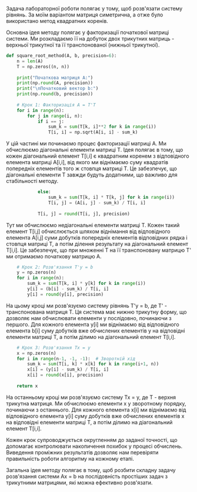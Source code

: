 

Задача лабораторної роботи полягає у тому, щоб розв'язати систему рівнянь. За моїм варіантом матриця симетрична, а отже було використано метод квадратних коренів.


Основна ідея методу полягає у факторизації початкової матриці системи. Ми розкладаємо її на добуток двох трикутних матриць - верхньої трикутної та її транспонованої (нижньої трикутної).


```python
def square_root_method(A, b, precision=6):
    n = len(A)
    T = np.zeros((n, n))
    
    print("Початкова матриця A:")
    print(np.round(A, precision))
    print("\nПочатковий вектор b:")
    print(np.round(b, precision))
    
    # Крок 1: Факторизація A = T'T
    for i in range(n):
        for j in range(i, n):
            if i == j:
                sum_k = sum(T[k, i]**2 for k in range(i))
                T[i, i] = np.sqrt(A[i, i] - sum_k)
```

У цій частині ми починаємо процес факторизації матриці A. Ми обчислюємо діагональні елементи матриці T. Ідея полягає в тому, що кожен діагональний елемент T[i,i] є квадратним коренем з відповідного елемента матриці A[i,i], від якого ми віднімаємо суму квадратів попередніх елементів того ж стовпця матриці T. Це забезпечує, що діагональні елементи T завжди будуть додатними, що важливо для стабільності методу.

```python
            else:
                sum_k = sum(T[k, i] * T[k, j] for k in range(i))
                T[i, j] = (A[i, j] - sum_k) / T[i, i]
            
            T[i, j] = round(T[i, j], precision)
```

Тут ми обчислюємо недіагональні елементи матриці T. Кожен такий елемент T[i,j] обчислюється шляхом віднімання від відповідного елемента A[i,j] суми добутків попередніх елементів відповідних рядка і стовпця матриці T, а потім ділення результату на діагональний елемент T[i,i]. Це забезпечує, що при множенні T на її транспоновану матрицю T' ми отримаємо початкову матрицю A.

```python
    # Крок 2: Розв'язання T'y = b
    y = np.zeros(n)
    for i in range(n):
        sum_k = sum(T[k, i] * y[k] for k in range(i))
        y[i] = (b[i] - sum_k) / T[i, i]
        y[i] = round(y[i], precision)
```

На цьому кроці ми розв'язуємо систему рівнянь T'y = b, де T' - транспонована матриця T. Ця система має нижню трикутну форму, що дозволяє нам обчислювати елементи y послідовно, починаючи з першого. Для кожного елемента y[i] ми віднімаємо від відповідного елемента b[i] суму добутків вже обчислених елементів y на відповідні елементи матриці T, а потім ділимо на діагональний елемент T[i,i].

```python
    # Крок 3: Розв'язання Tx = y
    x = np.zeros(n)
    for i in range(n-1, -1, -1):  # Зворотній хід
        sum_k = sum(T[i, k] * x[k] for k in range(i+1, n))
        x[i] = (y[i] - sum_k) / T[i, i]
        x[i] = round(x[i], precision)
    
    return x
```

На останньому кроці ми розв'язуємо систему Tx = y, де T - верхня трикутна матриця. Ми обчислюємо елементи x у зворотному порядку, починаючи з останнього. Для кожного елемента x[i] ми віднімаємо від відповідного елемента y[i] суму добутків вже обчислених елементів x на відповідні елементи матриці T, а потім ділимо на діагональний елемент T[i,i].

Кожен крок супроводжується округленням до заданої точності, що допомагає контролювати накопичення похибок у процесі обчислень. Виведення проміжних результатів дозволяє нам перевіряти правильність роботи алгоритму на кожному етапі.

Загальна ідея методу полягає в тому, щоб розбити складну задачу розв'язання системи Ax = b на послідовність простіших задач з трикутними матрицями, які можна ефективно розв'язати.